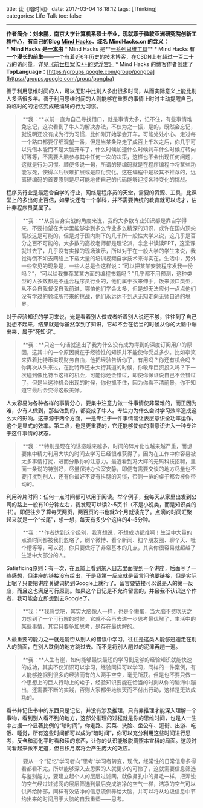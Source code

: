 title: 读《暗时间》
date: 2017-03-04 18:18:12
tags: [Thinking]
categories: Life-Talk
toc: false

---


**作者简介：**刘未鹏，南京大学计算机系硕士毕业，现就职于微软亚洲研究院创新工程中心，有自己的Blog [Mind Hacks](http://mindhacks.cn/)。域名 **MindHacks.cn 的含义**：
* Mind Hacks 是**[一本书](http://www.douban.com/subject/1395497/)**
* Mind Hacks 是**[一系列思维工具](http://mindhacks.cn/topics/mind/)**
* Mind Hacks 有**一个漫长的前生**——一个有着近6年历史的技术博客，在CSDN上有超过一百二十万的访问量，详见[《前世档案|C++的罗浮宫》](http://mindhacks.cn/former-life-of-mindhacks/)
* Mind Hacks 的博客作者创建了**TopLanguage**：[https://groups.google.com/group/pongba](https://groups.google.com/group/pongba)


善于利用思维时间的人，可以无形中比别人多出很多时间，从而实际意义上能比别人多活很多年。善于利用思维时间的人则能够在重要的事情上时时主动提醒自己，将临时的的记忆变成硬编码的行为习惯。

> **我：**以前一直为自己寻找借口，就是事情太多，记不住，有些事情难免忘记，这次看到了牛人的解决办法，不仅为之一振，是的，既然会忘记，就说明还没有成为行为习惯，比如刚开始学会开车，可能处处小心，走过每一个路口都要仔细观望一番，但是当某条路走了成百上千次之后，你几乎可以凭借本能而不是大脑开车了，什么时候加速什么时候刹车什么时候打转向灯等等，不需要大脑参与其中任何一次的决策，这样也不会出现任何问题，这就是行为习惯。顺便多说一句，所谓的硬编码就是在程序编程中将某些功能写死，使得以后很难扩展或是应付变化，这在编程中是极其不推荐的，远离硬编码的首要原则是尽可能地使自己的代码能够迎接各种变化的挑战。

程序员行业是最适合自学的行业，网络是程序员的天堂，需要的资源、工具，比课堂上的多出何止百倍，如果说还有一个学科，并不需要传统的教育就可以成才，估计非程序员莫属了。

> **我：**从我自身实战的角度来说，我的大多数专业知识都是靠自学得来，不要指望在大学里能够学到多么专业多么精深的知识，或许在国内顶尖高校这是可能的，但是对于国内剩下的几千所一般性大学来说，这几乎是百分之百不可能的。大多数的高校老师都是理论派，念念书读读PPT，这堂课就过去了，几乎没有实操的现场演示，所以对于在一般大学的学生来说，我觉得倒不如去网络上下载大量的培训视频自学技术来得实在。生活中，另外一些常见的现象是，一些人总是会这样说：“可以把某某安装程序发我一份吗？”，“可以给我推荐某某方面的编程书籍吗？”几乎都不用预测，这种类型的人多数都是不适合程序员行业的，他们属于衣来伸手，饭来张口类型，从不会自我督促自我前进，哪怕他们学会太多，但是却无法应付一点点他们没有学过的领域所带来的挑战，他们永远达不到从无知走向无师自通的境界。

对于经验知识的学习来说，光是看着别人做或者听着别人说还不够，往往到了自己就想不起来，结果就是你虽然学到了知识，它却不会在恰当的时候从你的大脑中蹦出来，属于“死知识”。

> **我：**只这一句话就道出了我为什么没有成为得到的深度订阅用户的原因，这其中的一个原因就在于经验性的知识并不能使你受益多少。比如李笑来靠着比特币实现财务自由，他把经验告诉你了，有用吗？你还有机会吗？你再次从头来过，在比特币还未大行其道的时候，你敢斥巨资投入吗？下一次碰到像比特币这样的机会，可能你还会错过，即使你保证说自己不会错过了，但是当这种机会出现的时候，你也抓不住，因为你看不清前景，你不知道它最后会变得这般美好。

人太容易为各种各样的事情分心，要集中注意力做一件事情使非常难的，而正因为难，少有人做到，那些做到的，都变成了牛人。专注力为什么会对学习效率造成这么大的影响。这来源于两个方面，一是专注于一件事情能让表层意识全功率运作，这个是显式的效率。第二点，也是更重要的，它还能够使你的潜意识进入一种专注于这件事情的状态。

> **我：**特别是现在的诱惑越来越多，时间的碎片化也越来越严重，而想要集中精力利用大块的时间去学习已经很难获得了，因为在工作中你容易被太多事情打扰，进而分散你的注意力。最近看到冯大辉的无码科技招聘，里面一条说的特别好，尽量保持办公室安静，即便有需要交谈的地方尽量也不要打扰到别人，还有你最好不要有抖腿的习惯，否则一排的桌子都会被你带动的。

利用碎片时间：任何一点时间都可以用于阅读。举个例子，我每天从家里出发到公司的路上一般有10分钟左右，我发现可以读2~5页书（不是小说类，而是知识类的书）。即便往少了算每天两页，两百页的书也就3个月就读完了。点滴的时间汇聚起来就是一个“长尾”，想一想，每天有多少个这样的4~5分钟。

> **我：**作者达到这个级别，我真想说，不想成功都难啊！生活中大量的点滴时间都被我们忽略了，刷个微博、看个新闻、扫个朋友圈、聊个天、吐个槽等等，可以说，你只要做好了非常基本的几点，其实你很容易就超越了生活中大部分的人。

Satisficing原则：有一次，在豆瓣上看到某人日志里面提到一个讲座，后面写了一些感想，但讲座的链接没有给出，于是我第一反应就是留言问他要链接，但是实际上呢？只要把讲座关键词扔到Google上就行了。留言要链接可以说是人的第一反应，而且这也满足可行原则。如果这个日记是不允许留言的，并且我不认识这个作者，我可能会立即想到去Google了。

> **我：**我感觉吧，其实大脑像人一样，也是个懒蛋，当大脑不费吹灰之力想到了一个可行解的时候，它就不会再去进一步思考最优解了，生活中的某些事情，其实只要多加思考，是存在最优解的。

人最重要的能力之一就是能否从别人的错误中学习，往往是这类人能够迅速走在别人的前面，在别人跌倒的地方跳过去。而不是将别人趟过的泥潭再趟一遍。

> **我：**人生有崖，如何能够最快最短的学习到足够的经验知识就能快速的成功，其实不仅知识可以学习，经验同样可以学习，同样的一件案例，有人能够挖掘到很多的经验而有的人两手空空，毫无所获。但是也不要只做一个思想上的巨人行动上的矮子，经验知识要能在恰当的时刻从你的脑海中蹦出，还需要不断的实践，否则大家都坐地谈天而不付出行动，这样是无法成功的。

看书并记住书中的东西只是记忆，并没有涉及推理，只有靠推理才能深入理解一个事物，看到别人看不到的地方，这部分推理的过程就是你的思维时间，也是人一生中占据一个显著比例的“暗时间”，你走路、买菜、洗脸、坐公车、逛街、出游、吃饭、睡觉，所有这些时间都可以成为“暗时间”，你可以充分利用这些时间进行思考，反刍和消化平时看和读的东西，让你的认识能够脱离照本宣科的局面。这段时间看起来微不足道，但日积月累将会产生庞大的效应。

> 要从一个“记忆”学习者向“思考”学习者转变，现代，经常性的日常信息多得看都看不完，所以能够深入去思索的人就更少的可怜了，这就需要信息筛选与鉴别能力，要建立起个人的层层过滤网，就像鼻孔中的鼻毛一样，把浑浊的空气经过过滤网的层层筛选到最后变成洁净的空气一样，洁净的空气可以供养给肺部，同样有效洁净的信息流供养给大脑，并可以将从垃圾信息中节约出来的时间用于大脑的自我重塑——思考。